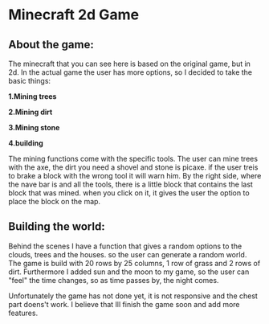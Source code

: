 # Minecraft 2d Game


## About the game:

The minecraft that you can see here is based on the original game, but in 2d.
In the actual game the user has more options, so I decided to take the basic things:

**1.Mining trees**

**2.Mining dirt**

**3.Mining stone**

**4.building**

The mining functions come with the specific tools.
The user can mine trees with the axe, the dirt you need a shovel and stone is picaxe. if the user treis to brake a block with the wrong tool it will warn him.
By the right side, where the nave bar is and all the tools, there is a little block that contains the last block that was mined. when you click on it, it gives the user the option to place the block on the map.


## Building the world:

Behind the scenes I have a function that gives a random options to the clouds, trees and the houses. so the user can generate a random world.
The game is build with 20 rows by 25 columns, 1 row of grass and 2 rows of dirt.
Furthermore I added sun and the moon to my game, so the user can "feel" the time changes, so as time passes by, the night comes.

Unfortunately the game has not done yet, it is not responsive and the chest part doens't work. I believe that Ill finish the game soon and add more features.
